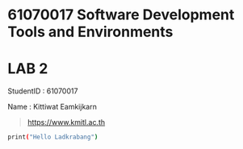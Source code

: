 # 61070017 Software Development Tools and Environments

# LAB 2

StudentID : 61070017

Name : Kittiwat Eamkijkarn

> https://www.kmitl.ac.th

```sh
print("Hello Ladkrabang")
```